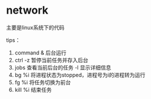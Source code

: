 # network

主要是linux系统下的代码

tips：
1. command &  后台运行
2. ctrl -z    暂停当前任务并存入后台
3. jobs       查看当前后台的任务 -l 显示详细信息
4. bg %i      将进程状态为stopped，进程号为i的进程转为运行
5. fg %i      将任务切换为前台
6. kill %i    结束任务